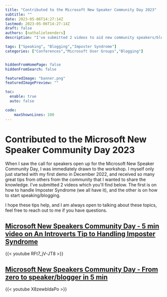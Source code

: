 ```yaml
---
title: "Contributed to the Microsoft New Speaker Community Day 2023"
subtitle: ""
date: 2023-05-06T14:27:14Z
lastmod: 2023-05-06T14:27:14Z
draft: false
authors: [nathalieleenders]
description: "I've submitted 2 videos to aid new community speakers/bloggers on imposter syndrome, and blogging/speaking"

tags: ["Speaking", "Blogging","Imposter Syndrome"]
categories: ["Conferences","Microsoft User Groups","Blogging"]


hiddenFromHomePage: false
hiddenFromSearch: false

featuredImage: "banner.png"
featuredImagePreview: ""

toc:
  enable: true
  auto: false

code:
    maxShownLines: 100
---
```


# Contributed to the Microsoft New Speaker Community Day 2023

When I saw the call for speakers open up for the Microsoft New Speaker Community Day, I was immediately drawn to the workshop. I myself only just started with my first demo in December 2022, and received so many great tips from others from the community that I wanted to share the knowledge. I've submitted 2 videos which you'll find below. The first is on how to handle Imposter Syndrome (we all have it), and the other is on how to start speaking/blogging.

I hope these tips help, and I am always open to talking about these topics, feel free to reach out to me if you have questions.


## [Microsoft New Speakers Community Day - 5 min video on An Introverts Tip to Handling Imposter Syndrome](https://www.youtube.com/watch?v=RFt7_jV-JT8)

{{< youtube RFt7_jV-JT8 >}}

## [Microsoft New Speakers Community Day - From zero to speaker/blogger in 5 min](https://www.youtube.com/watch?v=X8zewbldaPo)

{{< youtube X8zewbldaPo >}}